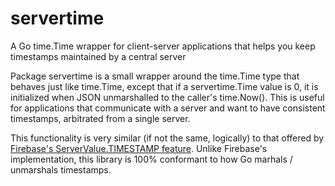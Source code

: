 # servertime
A Go time.Time wrapper for client-server applications that helps you keep timestamps maintained by a central server

Package servertime is a small wrapper around the time.Time type that behaves
just like time.Time, except that if a servertime.Time value is 0, it is
initialized when JSON unmarshalled to the caller's time.Now(). This is
useful for applications that communicate with a server and want to have
consistent timestamps, arbitrated from a single server.

This functionality is very similar (if not the same, logically) to that offered by
[Firebase's ServerValue.TIMESTAMP feature](https://www.firebase.com/docs/web/api/servervalue/timestamp.html). Unlike
Firebase's implementation, this library is 100% conformant to how Go
marhals / unmarshals timestamps.
